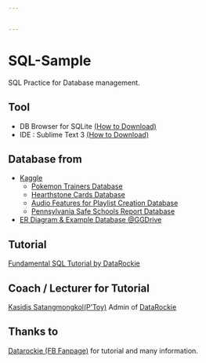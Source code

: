 ```yaml
---


---
```


<h1 id="sql-sample">SQL-Sample</h1>
<p>SQL Practice for Database management.</p>
<h2 id="tool">Tool</h2>
<ul>
<li>DB Browser for SQLite <a href="https://www.facebook.com/datarockie/posts/1935574833122751">(How to Download)</a></li>
<li>IDE : Sublime Text 3 <a href="https://www.facebook.com/datarockie/posts/1922259304454304">(How to Download)</a></li>
</ul>
<h2 id="database-from">Database from</h2>
<ul>
<li><a href="https://www.kaggle.com/datasets">Kaggle</a>
<ul>
<li><a href="https://www.kaggle.com/lrcusack/pokemontrainers">Pokemon Trainers Database</a></li>
<li><a href="https://www.kaggle.com/jeradrose/hearthstone-cards">Hearthstone Cards Database</a></li>
<li><a href="https://www.kaggle.com/aniruddhaachar/audio-features">Audio Features for Playlist Creation Database</a></li>
<li><a href="https://www.kaggle.com/mchirico/pennsylvania-safe-schools-report">Pennsylvania Safe Schools Report Database</a></li>
</ul>
</li>
<li><a href="https://goo.gl/cDkEFK">ER Diagram &amp; Example Database @GGDrive</a></li>
</ul>
<h2 id="tutorial">Tutorial</h2>
<p><a href="https://www.facebook.com/datarockie/videos/1939523796061188/">Fundamental SQL Tutorial by DataRockie</a></p>
<h2 id="coach--lecturer-for-tutorial">Coach / Lecturer for Tutorial</h2>
<p><a href="https://github.com/toyeiei">Kasidis Satangmongkol(P’Toy)</a> Admin of <a href="https://www.facebook.com/datarockie/">DataRockie</a></p>
<h2 id="thanks-to">Thanks to</h2>
<p><a href="https://www.facebook.com/datarockie/">Datarockie (FB Fanpage)</a> for tutorial and many information.</p>

